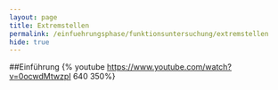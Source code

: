 ```yaml
---
layout: page
title: Extremstellen
permalink: /einfuehrungsphase/funktionsuntersuchung/extremstellen
hide: true
---
```


##Einführung
{% youtube https://www.youtube.com/watch?v=0ocwdMtwzpI 640 350%}
